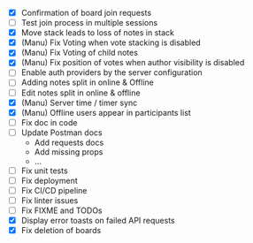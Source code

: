 - [x] Confirmation of board join requests
- [ ] Test join process in multiple sessions
- [X] Move stack leads to loss of notes in stack
- [X] (Manu) Fix Voting when vote stacking is disabled
- [X] (Manu) Fix Voting of child notes
- [X] (Manu) Fix position of votes when author visibility is disabled
- [ ] Enable auth providers by the server configuration
- [ ] Adding notes split in online & Offline
- [ ] Edit notes split in online & offline
- [X] (Manu) Server time / timer sync
- [X] (Manu) Offline users appear in participants list
- [ ] Fix doc in code
- [ ] Update Postman docs
  - Add requests docs
  - Add missing props
  - ...
- [ ] Fix unit tests
- [ ] Fix deployment
- [ ] Fix CI/CD pipeline
- [ ] Fix linter issues
- [ ] Fix FIXME and TODOs
- [X] Display error toasts on failed API requests
- [X] Fix deletion of boards

